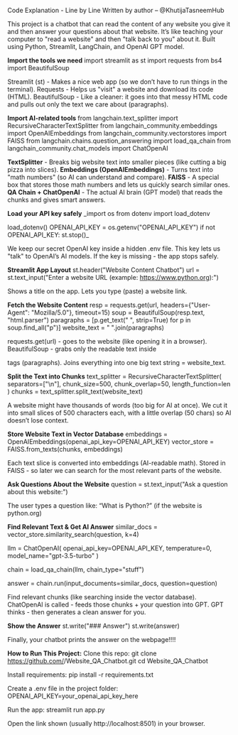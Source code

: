 Code Explanation - Line by Line Written by author – @KhutijaTasneemHub

This project is a chatbot that can read the content of any website you give it and then answer your questions about that website.
It’s like teaching your computer to "read a website" and then "talk back to you" about it.
Built using Python, Streamlit, LangChain, and OpenAI GPT model.

**Import the tools we need**
import streamlit as st
import requests
from bs4 import BeautifulSoup

Streamlit (st) - Makes a nice web app (so we don’t have to run things in the terminal).
Requests - Helps us "visit" a website and download its code (HTML).
BeautifulSoup - Like a cleaner: it goes into that messy HTML code and pulls out only the text we care about (paragraphs).

**Import AI-related tools**
from langchain.text_splitter import RecursiveCharacterTextSplitter
from langchain_community.embeddings import OpenAIEmbeddings
from langchain_community.vectorstores import FAISS
from langchain.chains.question_answering import load_qa_chain
from langchain_community.chat_models import ChatOpenAI

**TextSplitter** - Breaks big website text into smaller pieces (like cutting a big pizza into slices).
**Embeddings (OpenAIEmbeddings)** - Turns text into "math numbers" (so AI can understand and compare).
**FAISS** - A special box that stores those math numbers and lets us quickly search similar ones.
**QA Chain + ChatOpenAI** - The actual AI brain (GPT model) that reads the chunks and gives smart answers.

**Load your API key safely**
_import os
from dotenv import load_dotenv

load_dotenv()
OPENAI_API_KEY = os.getenv("OPENAI_API_KEY")
if not OPENAI_API_KEY:
    st.stop()_

We keep our secret OpenAI key inside a hidden .env file.
This key lets us "talk" to OpenAI’s AI models.
If the key is missing - the app stops safely.

**Streamlit App Layout**
st.header("Website Content Chatbot")
url = st.text_input("Enter a website URL (example: https://www.python.org):")

Shows a title on the app.
Lets you type (paste) a website link.

**Fetch the Website Content**
resp = requests.get(url, headers={"User-Agent": "Mozilla/5.0"}, timeout=15)
soup = BeautifulSoup(resp.text, "html.parser")
paragraphs = [p.get_text(" ", strip=True) for p in soup.find_all("p")]
website_text = " ".join(paragraphs)

requests.get(url) - goes to the website (like opening it in a browser).
BeautifulSoup - grabs only the readable text inside <p> tags (paragraphs).
Joins everything into one big text string = website_text.

**Split the Text into Chunks**
text_splitter = RecursiveCharacterTextSplitter(
    separators=["\n"],
    chunk_size=500,
    chunk_overlap=50,
    length_function=len
)
chunks = text_splitter.split_text(website_text)

A website might have thousands of words (too big for AI at once).
We cut it into small slices of 500 characters each, with a little overlap (50 chars) so AI doesn’t lose context.

**Store Website Text in Vector Database**
embeddings = OpenAIEmbeddings(openai_api_key=OPENAI_API_KEY)
vector_store = FAISS.from_texts(chunks, embeddings)

Each text slice is converted into embeddings (AI-readable math).
Stored in FAISS - so later we can search for the most relevant parts of the website.

**Ask Questions About the Website**
question = st.text_input("Ask a question about this website:")

The user types a question like:
“What is Python?” (if the website is python.org)

**Find Relevant Text & Get AI Answer**
similar_docs = vector_store.similarity_search(question, k=4)

llm = ChatOpenAI(
    openai_api_key=OPENAI_API_KEY,
    temperature=0,
    model_name="gpt-3.5-turbo"
)

chain = load_qa_chain(llm, chain_type="stuff")

answer = chain.run(input_documents=similar_docs, question=question)


Find relevant chunks (like searching inside the vector database).
ChatOpenAI is called - feeds those chunks + your question into GPT.
GPT thinks - then generates a clean answer for you.


**Show the Answer**
st.write("### Answer")
st.write(answer)

Finally, your chatbot prints the answer on the webpage!!!! 


**How to Run This Project:**
Clone this repo:
git clone https://github.com/<your-username>/Website_QA_Chatbot.git
cd Website_QA_Chatbot

Install requirements:
pip install -r requirements.txt

Create a .env file in the project folder:
OPENAI_API_KEY=your_openai_api_key_here


Run the app:
streamlit run app.py

Open the link shown (usually http://localhost:8501) in your browser.




